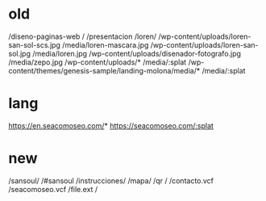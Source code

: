 # old
/diseno-paginas-web /
/presentacion /loren/
/wp-content/uploads/loren-san-sol-scs.jpg /media/loren-mascara.jpg
/wp-content/uploads/loren-san-sol.jpg /media/loren.jpg
/wp-content/uploads/disenador-fotografo.jpg /media/zepo.jpg
/wp-content/uploads/* /media/:splat
/wp-content/themes/genesis-sample/landing-molona/media/* /media/:splat

# lang
https://en.seacomoseo.com/* https://seacomoseo.com/:splat

# new
/sansoul/ /#sansoul
/instrucciones/ /mapa/
/qr /
/contacto.vcf /seacomoseo.vcf
/file.ext /